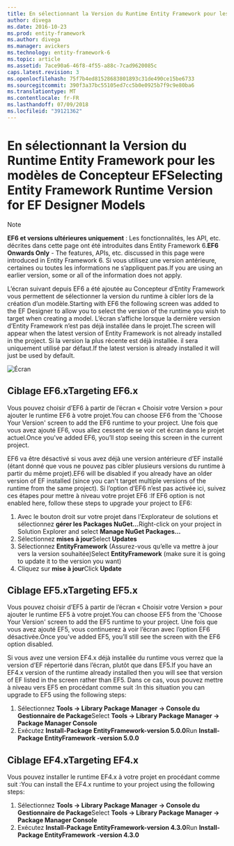 ```yaml
---
title: En sélectionnant la Version du Runtime Entity Framework pour les modèles de Concepteur EF - EF6
author: divega
ms.date: 2016-10-23
ms.prod: entity-framework
ms.author: divega
ms.manager: avickers
ms.technology: entity-framework-6
ms.topic: article
ms.assetid: 7ace90a6-46f8-4f55-a88c-7cad9620085c
caps.latest.revision: 3
ms.openlocfilehash: 75f7b4ed81528683801893c31de490ce15be6733
ms.sourcegitcommit: 390f3a37bc55105ed7cc5b0e0925b7f9c9e80ba6
ms.translationtype: MT
ms.contentlocale: fr-FR
ms.lasthandoff: 07/09/2018
ms.locfileid: "39121362"
---
```

# <a name="selecting-entity-framework-runtime-version-for-ef-designer-models"></a><span data-ttu-id="36313-102">En sélectionnant la Version du Runtime Entity Framework pour les modèles de Concepteur EF</span><span class="sxs-lookup"><span data-stu-id="36313-102">Selecting Entity Framework Runtime Version for EF Designer Models</span></span>
> [!NOTE]
> <span data-ttu-id="36313-103">**EF6 et versions ultérieures uniquement** : Les fonctionnalités, les API, etc. décrites dans cette page ont été introduites dans Entity Framework 6.</span><span class="sxs-lookup"><span data-stu-id="36313-103">**EF6 Onwards Only** - The features, APIs, etc. discussed in this page were introduced in Entity Framework 6.</span></span> <span data-ttu-id="36313-104">Si vous utilisez une version antérieure, certaines ou toutes les informations ne s’appliquent pas.</span><span class="sxs-lookup"><span data-stu-id="36313-104">If you are using an earlier version, some or all of the information does not apply.</span></span>

<span data-ttu-id="36313-105">L’écran suivant depuis EF6 a été ajoutée au Concepteur d’Entity Framework vous permettent de sélectionner la version du runtime à cibler lors de la création d’un modèle.</span><span class="sxs-lookup"><span data-stu-id="36313-105">Starting with EF6 the following screen was added to the EF Designer to allow you to select the version of the runtime you wish to target when creating a model.</span></span> <span data-ttu-id="36313-106">L’écran s’affiche lorsque la dernière version d’Entity Framework n’est pas déjà installée dans le projet.</span><span class="sxs-lookup"><span data-stu-id="36313-106">The screen will appear when the latest version of Entity Framework is not already installed in the project.</span></span> <span data-ttu-id="36313-107">Si la version la plus récente est déjà installée. il sera uniquement utilisé par défaut.</span><span class="sxs-lookup"><span data-stu-id="36313-107">If the latest version is already installed it will just be used by default.</span></span>

![Écran](~/ef6/media/screen.png)


## <a name="targeting-ef6x"></a><span data-ttu-id="36313-109">Ciblage EF6.x</span><span class="sxs-lookup"><span data-stu-id="36313-109">Targeting EF6.x</span></span>

<span data-ttu-id="36313-110">Vous pouvez choisir d’EF6 à partir de l’écran « Choisir votre Version » pour ajouter le runtime EF6 à votre projet.</span><span class="sxs-lookup"><span data-stu-id="36313-110">You can choose EF6 from the 'Choose Your Version' screen to add the EF6 runtime to your project.</span></span> <span data-ttu-id="36313-111">Une fois que vous avez ajouté EF6, vous allez cessent de se voir cet écran dans le projet actuel.</span><span class="sxs-lookup"><span data-stu-id="36313-111">Once you've added EF6, you’ll stop seeing this screen in the current project.</span></span>

<span data-ttu-id="36313-112">EF6 va être désactivé si vous avez déjà une version antérieure d’EF installé (étant donné que vous ne pouvez pas cibler plusieurs versions du runtime à partir du même projet).</span><span class="sxs-lookup"><span data-stu-id="36313-112">EF6 will be disabled if you already have an older version of EF installed (since you can't target multiple versions of the runtime from the same project).</span></span> <span data-ttu-id="36313-113">Si l’option d’EF6 n’est pas activée ici, suivez ces étapes pour mettre à niveau votre projet EF6 :</span><span class="sxs-lookup"><span data-stu-id="36313-113">If EF6 option is not enabled here, follow these steps to upgrade your project to EF6:</span></span>

1.  <span data-ttu-id="36313-114">Avec le bouton droit sur votre projet dans l’Explorateur de solutions et sélectionnez **gérer les Packages NuGet...**</span><span class="sxs-lookup"><span data-stu-id="36313-114">Right-click on your project in Solution Explorer and select **Manage NuGet Packages...**</span></span>
2.  <span data-ttu-id="36313-115">Sélectionnez **mises à jour**</span><span class="sxs-lookup"><span data-stu-id="36313-115">Select **Updates**</span></span>
3.  <span data-ttu-id="36313-116">Sélectionnez **EntityFramework** (Assurez-vous qu’elle va mettre à jour vers la version souhaitée)</span><span class="sxs-lookup"><span data-stu-id="36313-116">Select **EntityFramework** (make sure it is going to update it to the version you want)</span></span>
4.  <span data-ttu-id="36313-117">Cliquez sur **mise à jour**</span><span class="sxs-lookup"><span data-stu-id="36313-117">Click **Update**</span></span>

 

## <a name="targeting-ef5x"></a><span data-ttu-id="36313-118">Ciblage EF5.x</span><span class="sxs-lookup"><span data-stu-id="36313-118">Targeting EF5.x</span></span>

<span data-ttu-id="36313-119">Vous pouvez choisir d’EF5 à partir de l’écran « Choisir votre Version » pour ajouter le runtime EF5 à votre projet.</span><span class="sxs-lookup"><span data-stu-id="36313-119">You can choose EF5 from the 'Choose Your Version' screen to add the EF5 runtime to your project.</span></span> <span data-ttu-id="36313-120">Une fois que vous avez ajouté EF5, vous continuerez à voir l’écran avec l’option EF6 désactivée.</span><span class="sxs-lookup"><span data-stu-id="36313-120">Once you've added EF5, you’ll still see the screen with the EF6 option disabled.</span></span>

<span data-ttu-id="36313-121">Si vous avez une version EF4.x déjà installée du runtime vous verrez que la version d’EF répertorié dans l’écran, plutôt que dans EF5.</span><span class="sxs-lookup"><span data-stu-id="36313-121">If you have an EF4.x version of the runtime already installed then you will see that version of EF listed in the screen rather than EF5.</span></span> <span data-ttu-id="36313-122">Dans ce cas, vous pouvez mettre à niveau vers EF5 en procédant comme suit :</span><span class="sxs-lookup"><span data-stu-id="36313-122">In this situation you can upgrade to EF5 using the following steps:</span></span>

1.  <span data-ttu-id="36313-123">Sélectionnez **Tools -&gt; Library Package Manager -&gt; Console du Gestionnaire de Package**</span><span class="sxs-lookup"><span data-stu-id="36313-123">Select **Tools -&gt; Library Package Manager -&gt; Package Manager Console**</span></span>
2.  <span data-ttu-id="36313-124">Exécutez **Install-Package EntityFramework-version 5.0.0**</span><span class="sxs-lookup"><span data-stu-id="36313-124">Run **Install-Package EntityFramework -version 5.0.0**</span></span>

 

## <a name="targeting-ef4x"></a><span data-ttu-id="36313-125">Ciblage EF4.x</span><span class="sxs-lookup"><span data-stu-id="36313-125">Targeting EF4.x</span></span>

<span data-ttu-id="36313-126">Vous pouvez installer le runtime EF4.x à votre projet en procédant comme suit :</span><span class="sxs-lookup"><span data-stu-id="36313-126">You can install the EF4.x runtime to your project using the following steps:</span></span>

1.  <span data-ttu-id="36313-127">Sélectionnez **Tools -&gt; Library Package Manager -&gt; Console du Gestionnaire de Package**</span><span class="sxs-lookup"><span data-stu-id="36313-127">Select **Tools -&gt; Library Package Manager -&gt; Package Manager Console**</span></span>
2.  <span data-ttu-id="36313-128">Exécutez **Install-Package EntityFramework-version 4.3.0**</span><span class="sxs-lookup"><span data-stu-id="36313-128">Run **Install-Package EntityFramework -version 4.3.0**</span></span>
